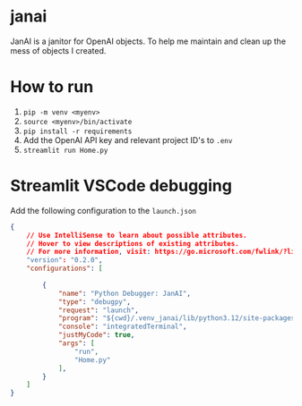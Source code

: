 # janai
JanAI is a janitor for OpenAI objects. To help me maintain and clean up the mess of objects I created.

# How to run
1. `pip -m venv <myenv>`
2. `source <myenv>/bin/activate`
3. `pip install -r requirements`
4. Add the OpenAI API key and relevant project ID's to `.env`
5. `streamlit run Home.py`

# Streamlit VSCode debugging
Add the following configuration to the `launch.json`

```json
{
    // Use IntelliSense to learn about possible attributes.
    // Hover to view descriptions of existing attributes.
    // For more information, visit: https://go.microsoft.com/fwlink/?linkid=830387
    "version": "0.2.0",
    "configurations": [
    
        {
            "name": "Python Debugger: JanAI",
            "type": "debugpy",
            "request": "launch",
            "program": "${cwd}/.venv_janai/lib/python3.12/site-packages/streamlit",
            "console": "integratedTerminal",
            "justMyCode": true,
            "args": [
                "run",
                "Home.py"
            ],
        }
    ]
}
```